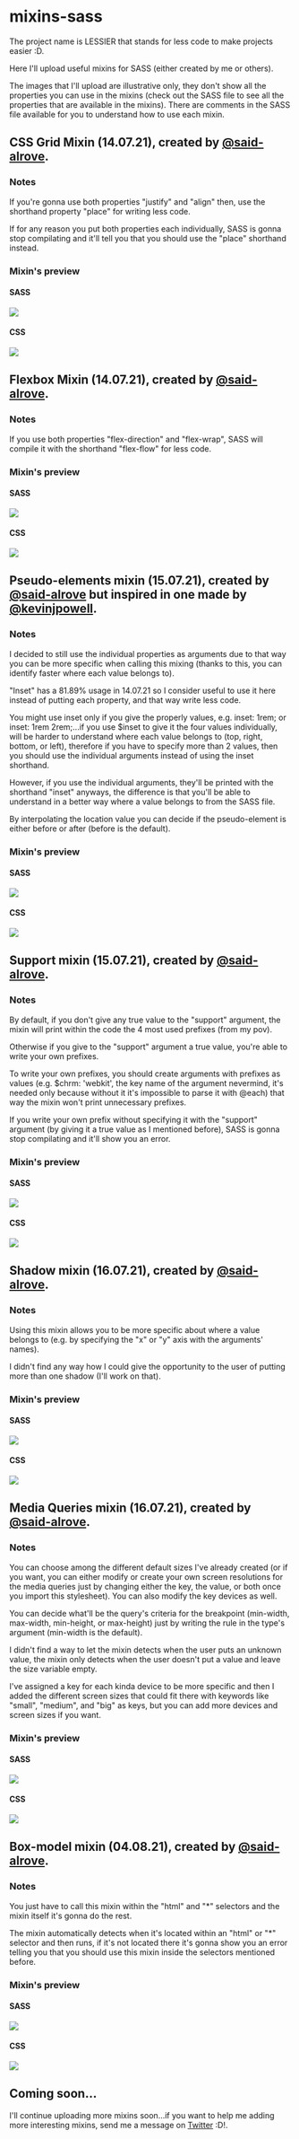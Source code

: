 # mixins-sass
The project name is LESSIER that stands for less code to make projects easier :D.

Here I'll upload useful mixins for SASS (either created by me or others).

The images that I'll upload are illustrative only, they don't show all the properties you can use in the mixins (check out the SASS file to see all the properties that are available in the mixins). There are comments in the SASS file available for you to understand how to use each mixin.

## CSS Grid Mixin (14.07.21), created by [@said-alrove](https://twitter.com/said_alrove).

### Notes
If you're gonna use both properties "justify" and "align" then, use the shorthand property "place" for writing less code.

If for any reason you put both properties each individually, SASS is gonna stop compilating and it'll tell you that you should use the "place" shorthand instead.

### Mixin's preview

#### SASS
![](readme/grid-sass.png)

#### CSS
![](readme/grid-css.png)

## Flexbox Mixin (14.07.21), created by [@said-alrove](https://twitter.com/said_alrove).

### Notes
If you use both properties "flex-direction" and "flex-wrap", SASS will compile it with the shorthand "flex-flow" for less code.

### Mixin's preview

#### SASS
![](readme/flexbox-sass.png)

#### CSS
![](readme/flexbox-css.png)

## Pseudo-elements mixin (15.07.21), created by [@said-alrove](https://twitter.com/said_alrove) but inspired in one made by [@kevinjpowell](https://twitter.com/kevinjpowell?lang=en).

### Notes
I decided to still use the individual properties as arguments due to that way you can be more specific when calling this mixing (thanks to this, you can identify faster where each value belongs to).

"Inset" has a 81.89% usage in 14.07.21 so I consider useful to use it here instead of putting each property, and that way write less code.

You might use inset only if you give the properly values, e.g. inset: 1rem; or inset: 1rem 2rem;...if you use $inset to give it the four values individually, will be harder to understand where each value belongs to (top, right, bottom, or left), therefore if you have to specify more than 2 values, then you should use the individual arguments instead of using the inset shorthand.

However, if you use the individual arguments, they'll be printed with the shorthand "inset" anyways, the difference is that you'll be able to understand in a better way where a value belongs to from the SASS file.

By interpolating the location value you can decide if the pseudo-element is either before or after (before is the default).

### Mixin's preview

#### SASS
![](readme/pseudo-sass.png)

#### CSS
![](readme/pseudo-css.png)

## Support mixin (15.07.21), created by [@said-alrove](https://twitter.com/said_alrove).

### Notes
By default, if you don't give any true value to the "support" argument, the mixin will print within the code the 4 most used prefixes (from my pov).

Otherwise if you give to the "support" argument a true value, you're able to write your own prefixes.

To write your own prefixes, you should create arguments with prefixes as values (e.g. $chrm: 'webkit', the key name of the argument nevermind, it's needed only because without it it's impossible to parse it with @each) that way the mixin won't print unnecessary prefixes.

If you write your own prefix without specifying it with the "support" argument (by giving it a true value as I mentioned before), SASS is gonna stop compilating and it'll show you an error.

### Mixin's preview

#### SASS
![](readme/support-sass.png)

#### CSS
![](readme/support-css.png)

## Shadow mixin (16.07.21), created by [@said-alrove](https://twitter.com/said_alrove).

### Notes
Using this mixin allows you to be more specific about where a value belongs to (e.g. by specifying the "x" or "y" axis with the arguments' names).

I didn't find any way how I could give the opportunity to the user of putting more than one shadow (I'll work on that).

### Mixin's preview

#### SASS
![](readme/shadow-sass.png)

#### CSS
![](readme/shadow-css.png)

## Media Queries mixin (16.07.21), created by [@said-alrove](https://twitter.com/said_alrove).

### Notes
You can choose among the different default sizes I've already created (or if you want, you can either modify or create your own screen resolutions for the media queries just by changing either the key, the value, or both once you import this stylesheet). You can also modify the key devices as well.

You can decide what'll be the query's criteria for the breakpoint (min-width, max-width, min-height, or max-height) just by writing the rule in the type's argument (min-width is the default).

I didn't find a way to let the mixin detects when the user puts an unknown value, the mixin only detects when the user doesn't put a value and leave the size variable empty.

I've assigned a key for each kinda device to be more specific and then I added the different screen sizes that could fit there with keywords like "small", "medium", and "big" as keys, but you can add more devices and screen sizes if you want.

### Mixin's preview

#### SASS
![](readme/query-sass.png)

#### CSS
![](readme/query-css.png)


## Box-model mixin (04.08.21), created by [@said-alrove](https://twitter.com/said_alrove).

### Notes
You just have to call this mixin within the "html" and "*" selectors and the mixin itself it's gonna do the rest.

The mixin automatically detects when it's located within an "html" or "*" selector and then runs, if it's not located there it's gonna show you an error telling you that you should use this mixin inside the selectors mentioned before.

### Mixin's preview 

#### SASS
![](readme/box-sass.png)

#### CSS
![](readme/box-css.png)

## Coming soon...
I'll continue uploading more mixins soon...if you want to help me adding more interesting mixins, send me a message on [Twitter](https://twitter.com/said_alrove) :D!.
